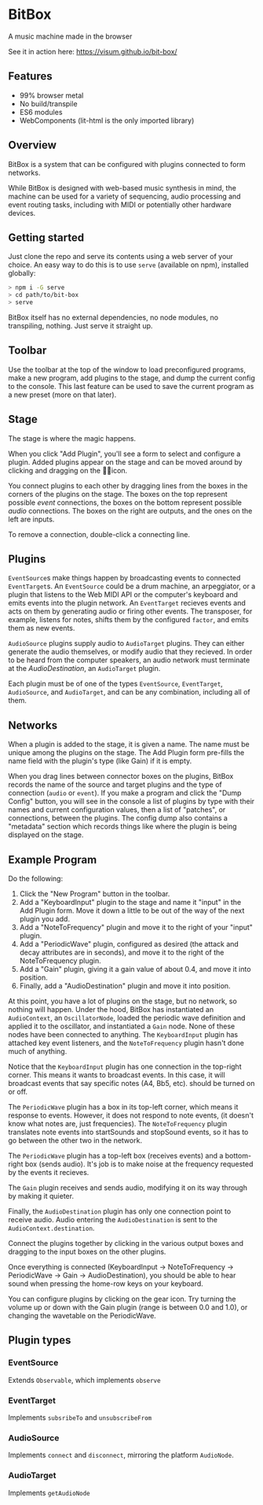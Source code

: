 # BitBox

A music machine made in the browser

See it in action here: https://visum.github.io/bit-box/

## Features

* 99% browser metal
* No build/transpile
* ES6 modules
* WebComponents (lit-html is the only imported library)

## Overview

BitBox is a system that can be configured with plugins connected to form networks.

While BitBox is designed with web-based music synthesis in mind, the machine can be used for a variety of sequencing, audio processing and event routing tasks, including with MIDI or potentially other hardware devices.

## Getting started

Just clone the repo and serve its contents using a web server of your choice. An easy way to do this is to use `serve` (available on npm), installed globally:

```sh
> npm i -G serve
> cd path/to/bit-box
> serve
```

BitBox itself has no external dependencies, no node modules, no transpiling, nothing. Just serve it straight up.

## Toolbar

Use the toolbar at the top of the window to load preconfigured programs, make a new program, add plugins to the stage, and dump the current config to the console. This last feature can be used to save the current program as a new preset (more on that later).

## Stage

The stage is where the magic happens.

When you click "Add Plugin", you'll see a form to select and configure a plugin. Added plugins appear on the stage and can be moved around by clicking and dragging on the 🖐🏽icon.

You connect plugins to each other by dragging lines from the boxes in the corners of the plugins on the stage. The boxes on the top represent possible _event_ connections, the boxes on the bottom represent possible _audio_ connections. The boxes on the right are outputs, and the ones on the left are inputs.

To remove a connection, double-click a connecting line.

## Plugins

`EventSource`s make things happen by broadcasting events to connected `EventTarget`s. An `EventSource` could be a drum machine, an arpeggiator, or a plugin that listens to the Web MIDI API or the computer's keyboard and emits events into the plugin network. An `EventTarget` recieves events and acts on them by generating audio or firing other events. The transposer, for example, listens for notes, shifts them by the configured `factor`, and emits them as new events.

`AudioSource` plugins supply audio to `AudioTarget` plugins. They can either generate the audio themselves, or modify audio that they recieved. In order to be heard from the computer speakers, an audio network must terminate at the _AudioDestination_, an `AudioTarget` plugin.

Each plugin must be of one of the types `EventSource`, `EventTarget`, `AudioSource`, and `AudioTarget`, and can be any combination, including all of them.

## Networks

When a plugin is added to the stage, it is given a name. The name must be unique among the plugins on the stage. The Add Plugin form pre-fills the name field with the plugin's type (like Gain) if it is empty.

When you drag lines between connector boxes on the plugins, BitBox records the name of the source and target plugins and the type of connection (`audio` or `event`). If you make a program and click the "Dump Config" button, you will see in the console a list of plugins by type with their names and current configuration values, then a list of "patches", or connections, between the plugins. The config dump also contains a "metadata" section which records things like where the plugin is being displayed on the stage.

## Example Program

Do the following:

 1. Click the "New Program" button in the toolbar.
 1. Add a "KeyboardInput" plugin to the stage and name it "input" in the Add Plugin form. Move it down a little to be out of the way of the next plugin you add.
 1. Add a "NoteToFrequency" plugin and move it to the right of your "input" plugin.
 1. Add a "PeriodicWave" plugin, configured as desired (the attack and decay attributes are in seconds), and move it to the right of the NoteToFrequency plugin.
 1. Add a "Gain" plugin, giving it a gain value of about 0.4, and move it into position.
 1. Finally, add a "AudioDestination" plugin and move it into position.

 At this point, you have a lot of plugins on the stage, but no network, so nothing will happen. Under the hood, BitBox has instantiated an `AudioContext`, an `OscillatorNode`, loaded the periodic wave definition and applied it to the oscillator, and instantiated a `Gain` node. None of these nodes have been connected to anything. The `KeyboardInput` plugin has attached key event listeners, and the `NoteToFrequency` plugin hasn't done much of anything.

Notice that the `KeyboardInput` plugin has one connection in the top-right corner. This means it wants to broadcast events. In this case, it will broadcast events that say specific notes (A4, Bb5, etc). should be turned on or off.

The `PeriodicWave` plugin has a box in its top-left corner, which means it response to events. However, it does not respond to note events, (it doesn't know what notes are, just frequencies). The `NoteToFrequency` plugin translates note events into startSounds and stopSound events, so it has to go between the other two in the network.

The `PeriodicWave` plugin has a top-left box (receives events) and a bottom-right box (sends audio). It's job is to make noise at the frequency requested by the events it recieves.

The `Gain` plugin receives and sends audio, modifying it on its way through by making it quieter.

Finally, the `AudioDestination` plugin has only one connection point to receive audio. Audio entering the `AudioDestination` is sent to the `AudioContext.destination`.

Connect the plugins together by clicking in the various output boxes and dragging to the input boxes on the other plugins.

Once everything is connected (KeyboardInput -> NoteToFrequency -> PeriodicWave -> Gain -> AudioDestination), you should be able to hear sound when pressing the home-row keys on your keyboard.

You can configure plugins by clicking on the gear icon. Try turning the volume up or down with the Gain plugin (range is between 0.0 and 1.0), or changing the wavetable on the PeriodicWave.

## Plugin types

### EventSource

Extends `Observable`, which implements `observe`

### EventTarget

Implements `subsribeTo` and `unsubscribeFrom`

### AudioSource

Implements `connect` and `disconnect`, mirroring the platform `AudioNode`.

### AudioTarget

Implements `getAudioNode`
